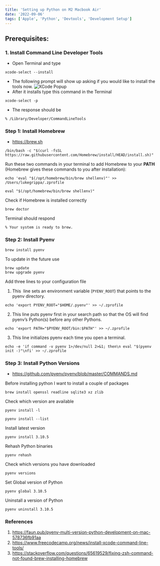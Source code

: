 ```yaml
---
title: 'Setting up Python on M2 Macbook Air'
date: '2022-09-06'
tags: ['Apple', 'Python', 'Devtools', 'Development Setup']
---
```


## Prerequisites:

### 1. Install Command Line Developer Tools

- Open Terminal and type

```
xcode-select --install
```

- The following prompt will show up asking if you would like to install the tools now.
![XCode Popup](/images/xcode_select.png "XCode Popup")
- After it installs type this command in the Terminal

```
xcode-select -p
```

- The response should be

```
% /Library/Developer/CommandLineTools
```




### Step 1: Install Homebrew
- https://brew.sh

``` 
/bin/bash -c "$(curl -fsSL https://raw.githubusercontent.com/Homebrew/install/HEAD/install.sh)"
```


Run these two commands in your terminal to add Homebrew to your **PATH** (Homebrew gives these commands to you after installation):

```
echo 'eval "$(/opt/homebrew/bin/brew shellenv)"' >> /Users/lukegrippa/.zprofile

eval "$(/opt/homebrew/bin/brew shellenv)"
```


Check if Homebrew is installed correctly

```
brew doctor
```


Terminal should respond

```
% Your system is ready to brew.
```




### Step 2: Install Pyenv

```
brew install pyenv
```


To update in the future use

```
brew update
brew upgrade pyenv
```


Add three lines to your configuration file

1. This  line sets an environment variable (`PYENV_ROOT`) that points to the pyenv directory.

```
echo 'export PYENV_ROOT="$HOME/.pyenv"' >> ~/.zprofile
```


2. This line puts pyenv first in your search path so that the OS will find pyenv’s Python(s) before any other Pythons.

```
echo 'export PATH="$PYENV_ROOT/bin:$PATH"' >> ~/.zprofile
```


3. This line initializes pyenv each time you open a terminal.

```
echo -e 'if command -v pyenv 1>/dev/null 2>&1; then\n eval "$(pyenv init -)"\nfi' >> ~/.zprofile
```




### Step 3: Install Python Versions
- https://github.com/pyenv/pyenv/blob/master/COMMANDS.md


Before installing python I want to install a couple of packages

```
brew install openssl readline sqlite3 xz zlib
```


Check which version are available

```
pyenv install -l

pyenv install --list
```


Install latest version

```
pyenv install 3.10.5
```


Rehash Python binaries

```
pyenv rehash
```


Check which versions you have downloaded

```
pyenv versions
```


Set Global version of Python

```
pyenv global 3.10.5
```


Uninstall a version of Python

```
pyenv uninstall 3.10.5
```



### References
1. https://faun.pub/pyenv-multi-version-python-development-on-mac-578736fb91aa
2. https://www.freecodecamp.org/news/install-xcode-command-line-tools/
3. https://stackoverflow.com/questions/65619529/fixing-zsh-command-not-found-brew-installing-homebrew